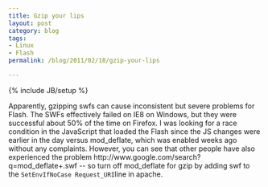 ```yaml
---
title: Gzip your lips
layout: post
category: blog
tags:
- Linux
- Flash
permalink: /blog/2011/02/18/gzip-your-lips

---
```

{% include JB/setup %}
<div id="node-106" class="node node-blog node-promoted">
  <div class="content clearfix">
    <div class="field field-name-body field-type-text-with-summary field-label-hidden"><div class="field-items"><div class="field-item even"><p>Apparently, gzipping swfs can cause inconsistent but severe problems for Flash. The SWFs effectively failed on IE8 on Windows, but they were successful about 50% of the time on Firefox. I was looking for a race condition in the JavaScript that loaded the Flash since the JS changes were earlier in the day versus mod_deflate, which was enabled weeks ago without any complaints. However, you can see that other people have also experienced the problem http://www.google.com/search?q=mod_deflate+.swf -- so turn off mod_deflate for gzip by adding swf to the <code>SetEnvIfNoCase Request_URI</code>line in apache.</p>
</div></div></div>  </div>
</div>
